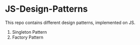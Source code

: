 # JS-Design-Patterns
This repo contains different design patterns, implemented on JS.
1. Singleton Pattern
2. Factory Pattern
